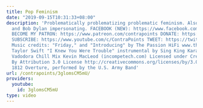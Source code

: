 ```yaml
---
title: Pop Feminism
date: "2019-09-15T10:31:33+08:00"
description: 'Problematically problematizing problematic feminism. Also, some yoga
  and Bob Dylan impersonating. FACEBOOK (NEW): https://www.facebook.com/ContraPoints/
  BECOME MY PATRON: https://www.patreon.com/contrapoints DONATE: https://www.paypal.com/cgi-bin/webscr?cmd=_donations&business=QAXL4AUZAQY7C&lc=US&item_name=ContraPoints&currency_code=USD&bn=PP%2dDonationsBF%3abtn_donateCC_LG%2egif%3aNonHosted
  SUBSCRIBE: https://www.youtube.com/c/ContraPoints TWEET: https://twitter.com/ContraPoints
  Music credits: "Friday," and "Introducing" by The Passion HiFi www.thepassionhifi.com
  Taylor Swift "I Knew You Were Trouble" instrumental by Sing King Karaoke https://www.youtube.com/channel/UCwTRjvjVge51X-ILJ4i22ew
  Vadodora Chill Mix Kevin MacLeod (incompetech.com) Licensed under Creative Commons:
  By Attribution 3.0 License http://creativecommons.org/licenses/by/3.0/ and Tchaikovsky''s
  1812 Overture, performed by the U.S. Army Band'
url: /contrapoints/3glomsCM5mU/
providers:
  youtube:
    id: 3glomsCM5mU
type: video
---
```

